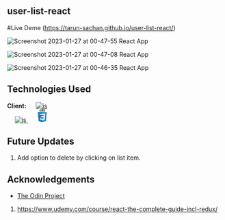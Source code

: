 ## user-list-react


#Live Deme (https://tarun-sachan.github.io/user-list-react/)

![Screenshot 2023-01-27 at 00-47-55 React App](https://user-images.githubusercontent.com/117214735/214929861-92447b23-1657-4e06-a501-2067ce4a03aa.png)

![Screenshot 2023-01-27 at 00-47-08 React App](https://user-images.githubusercontent.com/117214735/214929978-ac6b352f-5869-4c48-9b90-4d0ceb39dfc9.png)

![Screenshot 2023-01-27 at 00-46-35 React App](https://user-images.githubusercontent.com/117214735/214930059-c80fec79-3454-4a3c-aee1-e09038a02667.png)



## Technologies Used

**Client:** 
  &emsp; <a href="https://www.w3schools.com/react/" target="_blank" rel="noreferrer"> <img src="https://w7.pngwing.com/pngs/831/155/png-transparent-game-react-native-javascript-android-physics-symmetry-web-application-vuejs-thumbnail.png" alt="js" width="30" height="30"/> </a>  
 &emsp; <a href="https://www.w3schools.com/js/" target="_blank" rel="noreferrer"> <img src="https://w7.pngwing.com/pngs/503/848/png-transparent-javascript-computer-icons-software-developer-cascading-style-sheets-javascript-logo-angle-text-rectangle-thumbnail.png" alt="js" width="30" height="30"/> </a>  &emsp;   <a href="https://www.w3schools.com/css/" target="_blank" rel="noreferrer"> <img src="https://raw.githubusercontent.com/devicons/devicon/master/icons/css3/css3-original-wordmark.svg" alt="css3" width="30" height="30"/> </a>


## Future Updates
1. Add option to delete by clicking on list item.

## Acknowledgements

 - [The Odin Project](https://www.theodinproject.com/paths/full-stack-javascript/courses/intermediate-html-and-css)
 1. https://www.udemy.com/course/react-the-complete-guide-incl-redux/
